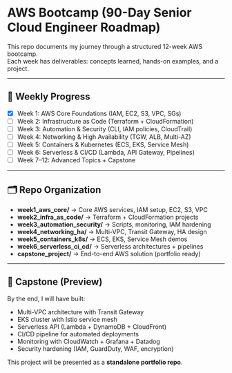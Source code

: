 # AWS Bootcamp (90-Day Senior Cloud Engineer Roadmap)

This repo documents my journey through a structured 12-week AWS bootcamp.  
Each week has deliverables: concepts learned, hands-on examples, and a project.  

---

## 📅 Weekly Progress

- [x] Week 1: AWS Core Foundations (IAM, EC2, S3, VPC, SGs)
- [ ] Week 2: Infrastructure as Code (Terraform + CloudFormation)
- [ ] Week 3: Automation & Security (CLI, IAM policies, CloudTrail)
- [ ] Week 4: Networking & High Availability (TGW, ALB, Multi-AZ)
- [ ] Week 5: Containers & Kubernetes (ECS, EKS, Service Mesh)
- [ ] Week 6: Serverless & CI/CD (Lambda, API Gateway, Pipelines)
- [ ] Week 7–12: Advanced Topics + Capstone

---

## 🗂 Repo Organization

- **week1_aws_core/** → Core AWS services, IAM setup, EC2, S3, VPC  
- **week2_infra_as_code/** → Terraform + CloudFormation projects  
- **week3_automation_security/** → Scripts, monitoring, IAM hardening  
- **week4_networking_ha/** → Multi-VPC, Transit Gateway, HA design  
- **week5_containers_k8s/** → ECS, EKS, Service Mesh demos  
- **week6_serverless_ci_cd/** → Serverless architectures + pipelines  
- **capstone_project/** → End-to-end AWS solution (portfolio ready)  

---

## 🎯 Capstone (Preview)
By the end, I will have built:
- Multi-VPC architecture with Transit Gateway
- EKS cluster with Istio service mesh
- Serverless API (Lambda + DynamoDB + CloudFront)
- CI/CD pipeline for automated deployments
- Monitoring with CloudWatch + Grafana + Datadog
- Security hardening (IAM, GuardDuty, WAF, encryption)

This project will be presented as a **standalone portfolio repo**.
